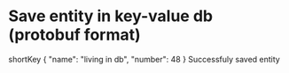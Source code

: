 # Save entity in key-value db (protobuf format)

<div print="true">
    <e:summary/>
    <e:example name="Check that db contains specified entity">
        <e:given>
            <e:db-kv-set cache="test.cache">
                <key>shortKey</key>
                <value>
                    <protobuf class="com.adven.concordion.extensions.exam.utils.protobuf.TestEntity$Entity">
                    {
                        "name": "living in db",
                        "number": 48
                    }
                    </protobuf>
                </value>
            </e:db-kv-set>
        </e:given>
        <e:then>
            <span c:assertTrue="check()">Successfuly saved entity</span>
        </e:then>
    </e:example>
</div>    
